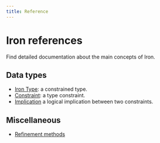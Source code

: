 ```yaml
---
title: Reference
---
```


# Iron references

Find detailed documentation about the main concepts of Iron.

## Data types

- [Iron Type](iron-type.md): a constrained type.
- [Constraint](constraint.md): a type constraint.
- [Implication](implication.md) a logical implication between two constraints.

## Miscellaneous

- [Refinement methods](refinement.md)